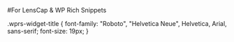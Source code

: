 #For LensCap & WP Rich Snippets

.wprs-widget-title {
	font-family: "Roboto", "Helvetica Neue", Helvetica, Arial, sans-serif;
	font-size: 19px;
}